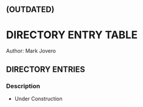 ## (OUTDATED)
# DIRECTORY ENTRY TABLE
Author: Mark Jovero
## DIRECTORY ENTRIES
### Description
- Under Construction